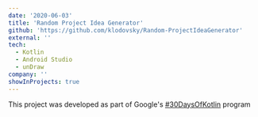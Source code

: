 ```yaml
---
date: '2020-06-03'
title: 'Random Project Idea Generator'
github: 'https://github.com/klodovsky/Random-ProjectIdeaGenerator'
external: ''
tech:
  - Kotlin
  - Android Studio
  - unDraw
company: ''
showInProjects: true
---
```


This project was developed as part of Google's [#30DaysOfKotlin](https://eventsonair.withgoogle.com/events/kotlin) program
